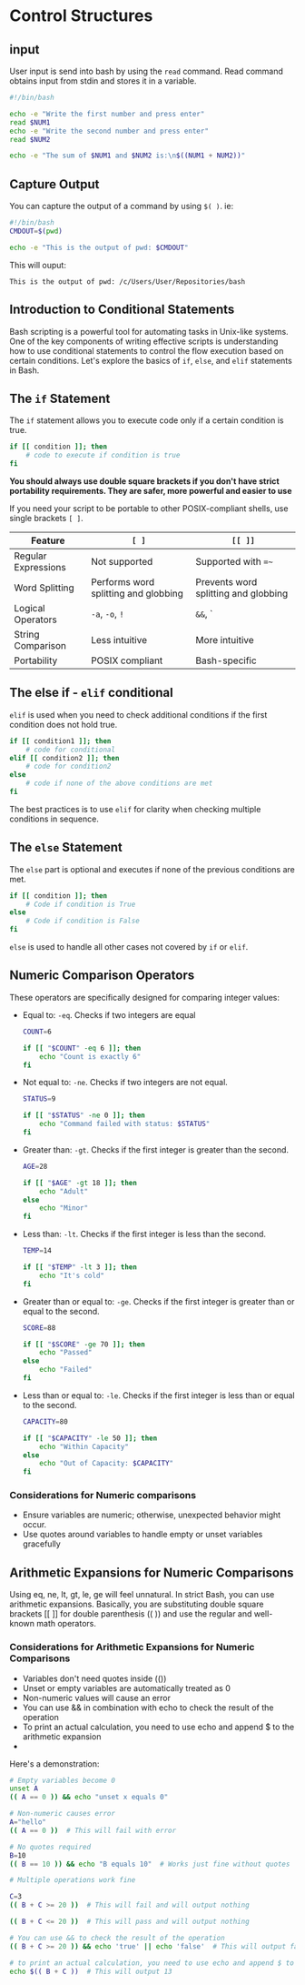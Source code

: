 # Control Structures

## input

User input is send into bash by using the `read` command. Read command obtains input from stdin and stores it in a variable.

```sh
#!/bin/bash

echo -e "Write the first number and press enter"
read $NUM1
echo -e "Write the second number and press enter"
read $NUM2

echo -e "The sum of $NUM1 and $NUM2 is:\n$((NUM1 + NUM2))"
```

## Capture Output

You can capture the output of a command by using `$( )`. ie: 

```bash
#!/bin/bash
CMDOUT=$(pwd)

echo -e "This is the output of pwd: $CMDOUT"
```

This will ouput:

`This is the output of pwd: /c/Users/User/Repositories/bash`

## Introduction to Conditional Statements

Bash scripting is a powerful tool for automating tasks in Unix-like systems. One of the key components of writing effective scripts is understanding how to use conditional statements to control the flow execution based on certain conditions. Let's explore the basics of `if`, `else`, and `elif` statements in Bash.

## The `if` Statement

The `if` statement allows you to execute code only if a certain condition is true.

```bash
if [[ condition ]]; then
    # code to execute if condition is true
fi
```

**You should always use double square brackets if you don't have strict portability requirements. They are safer, more powerful and easier to use**

If you need your script to be portable to other POSIX-compliant shells, use single brackets `[ ]`.

| Feature             | `[ ]`                               | `[[ ]]`                               |
|----------------------|---------------------------------------|----------------------------------------|
| Regular Expressions | Not supported                         | Supported with `=~`                    |
| Word Splitting       | Performs word splitting and globbing | Prevents word splitting and globbing |
| Logical Operators    | `-a`, `-o`, `!`                        | `&&`, `||`, `!`                       |
| String Comparison    | Less intuitive                        | More intuitive                         |
| Portability          | POSIX compliant                      | Bash-specific                           |

## The else if - `elif` conditional

`elif` is used when you need to check additional conditions if the first condition does not hold true.

```bash
if [[ condition1 ]]; then
    # code for conditional
elif [[ condition2 ]]; then
    # code for condition2
else
    # code if none of the above conditions are met
fi
```

The best practices is to use `elif` for clarity when checking multiple conditions in sequence.

## The `else` Statement

The `else` part is optional and executes if none of the previous conditions are met.

```bash
if [[ condition ]]; then
    # Code if condition is True
else
    # Code if condition is False
fi
```

`else` is used to handle all other cases not covered by `if` or `elif`.

## Numeric Comparison Operators

These operators are specifically designed for comparing integer values:

* Equal to: `-eq`. Checks if two integers are equal

    ```bash
    COUNT=6

    if [[ "$COUNT" -eq 6 ]]; then
        echo "Count is exactly 6"
    fi
    ```

* Not equal to: `-ne`. Checks if two integers are not equal.

    ```bash
    STATUS=9

    if [[ "$STATUS" -ne 0 ]]; then
        echo "Command failed with status: $STATUS"
    fi
    ```

* Greater than: `-gt`. Checks if the first integer is greater than the second.

    ```bash
    AGE=28

    if [[ "$AGE" -gt 18 ]]; then
        echo "Adult"
    else
        echo "Minor"
    fi
    ```

* Less than: `-lt`. Checks if the first integer is less than the second.

    ```bash
    TEMP=14

    if [[ "$TEMP" -lt 3 ]]; then
        echo "It's cold"
    fi
    ```

* Greater than or equal to: `-ge`. Checks if the first integer is greater than or equal to the second.

    ```bash
    SCORE=88

    if [[ "$SCORE" -ge 70 ]]; then
        echo "Passed"
    else
        echo "Failed"
    fi
    ```

* Less than or equal to: `-le`. Checks if the first integer is less than or equal to the second.

    ```bash
    CAPACITY=80

    if [[ "$CAPACITY" -le 50 ]]; then
        echo "Within Capacity"
    else
        echo "Out of Capacity: $CAPACITY"
    fi
    ```

### Considerations for Numeric comparisons

* Ensure variables are numeric; otherwise, unexpected behavior might occur.
* Use quotes around variables to handle empty or unset variables gracefully

## Arithmetic Expansions for Numeric Comparisons

Using eq, ne, lt, gt, le, ge will feel unnatural. In strict Bash, you can use arithmetic expansions. Basically, you are substituting double square brackets [[ ]] for double parenthesis (( )) and use the regular and well-known math operators.

### Considerations for Arithmetic Expansions for Numeric Comparisons

* Variables don't need quotes inside (())
* Unset or empty variables are automatically treated as 0
* Non-numeric values will cause an error
* You can use && in combination with echo to check the result of the operation
* To print an actual calculation, you need to use echo and append $ to the arithmetic expansion
*
Here's a demonstration:

```bash
# Empty variables become 0
unset A
(( A == 0 )) && echo "unset x equals 0"

# Non-numeric causes error
A="hello"
(( A == 0 ))  # This will fail with error

# No quotes required
B=10
(( B == 10 )) && echo "B equals 10"  # Works just fine without quotes

# Multiple operations work fine

C=3
(( B + C >= 20 ))  # This will fail and will output nothing

(( B + C <= 20 ))  # This will pass and will output nothing

# You can use && to check the result of the operation
(( B + C >= 20 )) && echo 'true' || echo 'false'  # This will output false

# to print an actual calculation, you need to use echo and append $ to the arithmetic expansion
echo $(( B + C ))  # This will output 13

```




